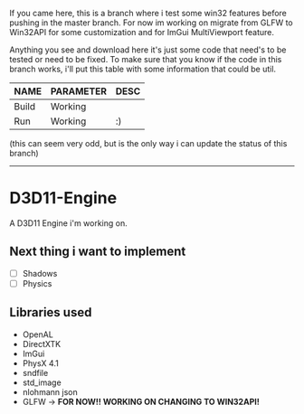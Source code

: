 If you came here, this is a branch where i test some win32 features before
pushing in the master branch.
For now im working on migrate from GLFW to Win32API for some customization and 
for ImGui MultiViewport feature.

Anything you see and download here it's just some code that need's to be tested
or need to be fixed.
To make sure that you know if the code in this branch works, i'll put this table
with some information that could be util.

| NAME  | PARAMETER | DESC |
|-------|-----------|------|
| Build | Working   |      |
| Run   | Working   | :) |

(this can seem very odd, but is the only way i can update the status of this branch)

---

# D3D11-Engine
A D3D11 Engine i'm working on.

## Next thing i want to implement
- [ ] Shadows
- [ ] Physics

## Libraries used
- OpenAL
- DirectXTK
- ImGui
- PhysX 4.1
- sndfile
- std_image
- nlohmann json
- GLFW -> **FOR NOW!! WORKING ON CHANGING TO WIN32API!**